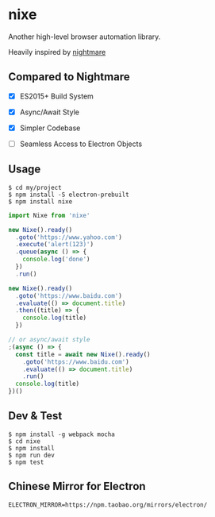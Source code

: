 # nixe

Another high-level browser automation library.

Heavily inspired by [nightmare][1]


## Compared to Nightmare

- [x] ES2015+ Build System
- [x] Async/Await Style
- [x] Simpler Codebase
- [ ] Seamless Access to Electron Objects


## Usage

```plain
$ cd my/project
$ npm install -S electron-prebuilt
$ npm install nixe
```

```js
import Nixe from 'nixe'

new Nixe().ready()
  .goto('https://www.yahoo.com')
  .execute('alert(123)')
  .queue(async () => {
    console.log('done')
  })
  .run()

new Nixe().ready()
  .goto('https://www.baidu.com')
  .evaluate(() => document.title)
  .then((title) => {
    console.log(title)
  })

// or async/await style
;(async () => {
  const title = await new Nixe().ready()
    .goto('https://www.baidu.com')
    .evaluate(() => document.title)
    .run()
  console.log(title)
})()
```


## Dev & Test

```plain
$ npm install -g webpack mocha
$ cd nixe
$ npm install
$ npm run dev
$ npm test
```

## Chinese Mirror for Electron

```plain
ELECTRON_MIRROR=https://npm.taobao.org/mirrors/electron/
```


[1]: https://github.com/segmentio/nightmare
